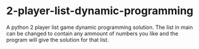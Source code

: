 # 2-player-list-dynamic-programming
A python 2 player list game dynamic programming solution.
The list in main can be changed to contain any ammount of numbers you like and the program will give the solution for that list.
